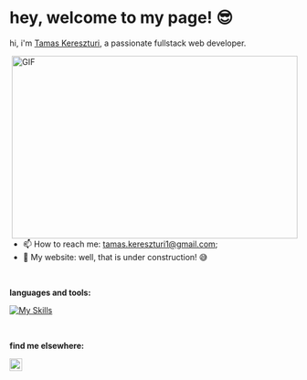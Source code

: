 # hey, welcome to my page! 😎

hi, i'm [Tamas Kereszturi](https://https://www.linkedin.com/in/tamaskereszturi/), a passionate fullstack web developer.

  <img align="right" alt="GIF" src="https://github.com/abhisheknaiidu/abhisheknaiidu/blob/master/code.gif?raw=true" width="500" height="320" />
  
- 📫 How to reach me: [tamas.kereszturi1@gmail.com](mailto:tamas.kereszturi1@gmail.com);
- 🔗 My website: well, that is under construction! :sweat_smile:
 
 <br>

**languages and tools:**  

[![My Skills](https://skillicons.dev/icons?i=js,html,css,react,bootstrap,sqlite,py,django,flask,git,github,c,arduino,vscode&perline=7)](https://skillicons.dev)

<br>


**find me elsewhere:**

<a href="https://www.linkedin.com/in/tamaskereszturi/">
  <img align="left" alt="Abhishek's LinkedIN" width="22px" src="https://raw.githubusercontent.com/peterthehan/peterthehan/master/assets/linkedin.svg" />
</a>
